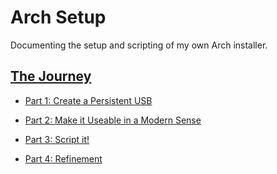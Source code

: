 # Arch Setup

Documenting the setup and scripting of my own Arch installer.

## [The Journey](./setup-diary/full-setup-diary.md)

- [Part 1: Create a Persistent USB](./setup-diary/10-create-persistent-usb.md)

- [Part 2: Make it Useable in a Modern Sense](./setup-diary/20-modern-usability.md)

- [Part 3: Script it!](./setup-diary/30-script-it.md)

- [Part 4: Refinement](./setup-diary/40-refinement.md)
